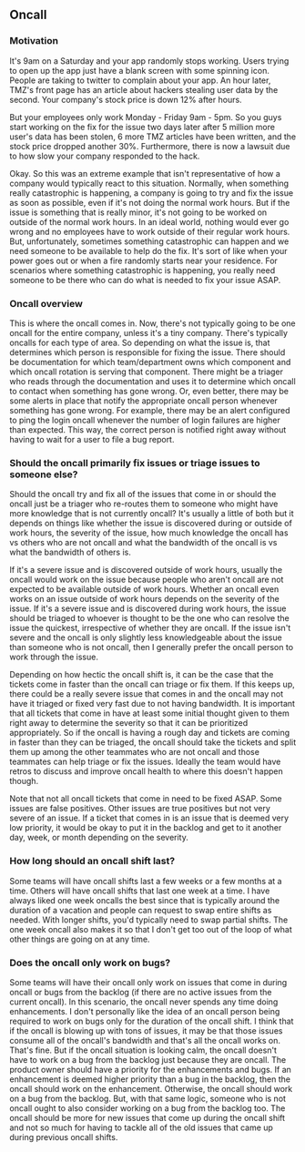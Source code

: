 ## Oncall
### Motivation
It's 9am on a Saturday and your app randomly stops working. Users trying to open up the app just have a blank screen with some spinning icon. People are taking to twitter to complain about your app. An hour later, TMZ's front page has an article about hackers stealing user data by the second. Your company's stock price is down 12% after hours. 

But your employees only work Monday - Friday 9am - 5pm. So you guys start working on the fix for the issue two days later after 5 million more user's data has been stolen, 6 more TMZ articles have been written, and the stock price dropped another 30%. Furthermore, there is now a lawsuit due to how slow your company responded to the hack. 

Okay. So this was an extreme example that isn't representative of how a company would typically react to this situation. Normally, when something really catastrophic is happening, a company is going to try and fix the issue as soon as possible, even if it's not doing the normal work hours. But if the issue is something that is really minor, it's not going to be worked on outside of the normal work hours. In an ideal world, nothing would ever go wrong and no employees have to work outside of their regular work hours. But, unfortunately, sometimes something catastrophic can happen and we need someone to be available to help do the fix.  It's sort of like when your power goes out or when a fire randomly starts near your residence. For scenarios where something catastrophic is happening, you really need someone to be there who can do what is needed to fix your issue ASAP. 

### Oncall overview
This is where the oncall comes in. Now, there's not typically going to be one oncall for the entire company, unless it's a tiny company. There's typically oncalls for each type of area. So depending on what the issue is, that determines which person is responsible for fixing the issue. There should be documentation for which team/department owns which component and which oncall rotation is serving that component. There might be a triager who reads through the documentation and uses it to determine which oncall to contact when something has gone wrong. Or, even better, there may be some alerts in place that notify the appropriate oncall person whenever something has gone wrong. For example, there may be an alert configured to ping the login oncall whenever the number of login failures are higher than expected. This way, the correct person is notified right away without having to wait for a user to file a bug report. 

### Should the oncall primarily fix issues or triage issues to someone else?
Should the oncall try and fix all of the issues that come in or should the oncall just be a triager who re-routes them to someone who might have more knowledge that is not currently oncall? It's usually a little of both but it depends on things like whether the issue is discovered during or outside of work hours, the severity of the issue, how much knowledge the oncall has vs others who are not oncall and what the bandwidth of the oncall is vs what the bandwidth of others is.  

If it's a severe issue and is discovered outside of work hours, usually the oncall would work on the issue because people who aren't oncall are not expected to be available outside of work hours. Whether an oncall even works on an issue outside of work hours depends on the severity of the issue. If it's a severe issue and is discovered during work hours, the issue should be triaged to whoever is thought to be the one who can resolve the issue the quickest, irrespective of whether they are oncall. If the issue isn't severe and the oncall is only slightly less knowledgeable about the issue than someone who is not oncall, then I generally prefer the oncall person to work through the issue. 

Depending on how hectic the oncall shift is, it can be the case that the tickets come in faster than the oncall can triage or fix them. If this keeps up, there could be a really severe issue that comes in and the oncall may not have it triaged or fixed very fast due to not having bandwidth. It is important that all tickets that come in have at least some initial thought given to them right away to determine the severity so that it can be prioritized appropriately. So if the oncall is having a rough day and tickets are coming in faster than they can be triaged, the oncall should take the tickets and split them up among the other teammates who are not oncall and those teammates can help triage or fix the issues. Ideally the team would have retros to discuss and improve oncall health to where this doesn't happen though. 

Note that not all oncall tickets that come in need to be fixed ASAP. Some issues are false positives. Other issues are true positives but not very severe of an issue. If a ticket that comes in is an issue that is deemed very low priority, it would be okay to put it in the backlog and get to it another day, week, or month depending on the severity. 

### How long should an oncall shift last?
Some teams will have oncall shifts last a few weeks or a few months at a time. Others will have oncall shifts that last one week at a time. I have always liked one week oncalls the best since that is typically around the duration of a vacation and people can request to swap entire shifts as needed. With longer shifts, you'd typically need to swap partial shifts. The one week oncall also makes it so that I don't get too out of the loop of what other things are going on at any time. 


### Does the oncall only work on bugs?
Some teams will have their oncall only work on issues that come in during oncall or bugs from the backlog (if there are no active issues from the current oncall). In this scenario, the oncall never spends any time doing enhancements. I don't personally like the idea of an oncall person being required to work on bugs only for the duration of the oncall shift. I think that if the oncall is blowing up with tons of issues, it may be that those issues consume all of the oncall's bandwidth and that's all the oncall works on. That's fine. But if the oncall situation is looking calm, the oncall doesn't have to work on a bug from the backlog just because they are oncall. The product owner should have a priority for the enhancements and bugs. If an enhancement is deemed higher priority than a bug in the backlog, then the oncall should work on the enhancement. Otherwise, the oncall should work on a bug from the backlog. But, with that same logic, someone who is not oncall ought to also consider working on a bug from the backlog too. The oncall should be more for new issues that come up during the oncall shift and not so much for having to tackle all of the old issues that came up during previous oncall shifts. 
